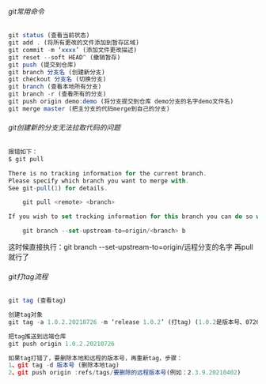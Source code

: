 ######    git常用命令

```js
git status (查看当前状态)
git add . (将所有更改的文件添加到暂存区域)	
git commit -m ‘xxxx’ (添加文件更改描述)
git reset --soft HEAD^ (撤销暂存)
git push (提交到仓库)
git branch 分支名 (创建新分支)
git checkout 分支名 (切换分支)
git branch (查看本地所有分支)
git branch -r (查看所有的分支)
git push origin demo:demo (将分支提交到仓库 demo分支的名字demo文件名)
git merge master (把主分支的代码merge到自己的分支)
```

######    git创建新的分支无法拉取代码的问题

```js
报错如下：
$ git pull 

There is no tracking information for the current branch.
Please specify which branch you want to merge with.
See git-pull(1) for details.

    git pull <remote> <branch>

If you wish to set tracking information for this branch you can do so with:

    git branch --set-upstream-to=origin/<branch> b
```

   这时候直接执行：git branch --set-upstream-to=origin/远程分支的名字 再pull就行了

######    git打tag流程

```js
git tag (查看tag)

创建tag对象
git tag -a 1.0.2.20210726 -m ‘release 1.0.2’ (打tag) (1.0.2是版本号、0726日期)

把tag推送到远端仓库
git push origin 1.0.2.20210726

如果tag打错了，要删除本地和远程的版本号，再重新tag，步骤：
1、git tag -d 版本号 (删除本地tag)
2、git push origin :refs/tags/要删除的远程版本号(例如：2.3.9.20210402)
```

